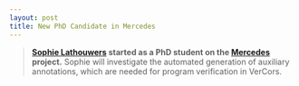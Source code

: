 ```yaml
---
layout: post
title: New PhD Candidate in Mercedes
---
```


> **[Sophie Lathouwers](https://people.utwente.nl/s.a.m.lathouwers?tab=research) started as a PhD student on the [Mercedes](http://fmttools.ewi.utwente.nl/research/projects/Mercedes/) project.**
> Sophie will investigate the automated generation of auxiliary annotations, which are needed for program verification in VerCors.